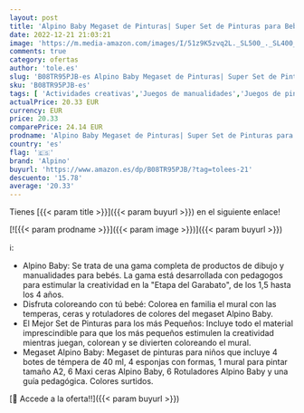 ```yaml
---
layout: post
title: 'Alpino Baby Megaset de Pinturas| Super Set de Pinturas para Bebés | Disfruta y Aprende Pintando'
date: 2022-12-21 21:03:21
image: 'https://m.media-amazon.com/images/I/51z9K5zvq2L._SL500_._SL400_.jpg'
comments: true
category: ofertas
author: 'tole.es'
slug: 'B08TR95PJB-es Alpino Baby Megaset de Pinturas| Super Set de Pinturas...'
sku: 'B08TR95PJB-es'
tags: [ 'Actividades creativas','Juegos de manualidades','Juegos de pintura para niños','Juguetes','Juguetes y juegos','alpino','bebés','🇪🇸', ]
actualPrice: 20.33 EUR
currency: EUR
price: 20.33
comparePrice: 24.14 EUR
prodname: 'Alpino Baby Megaset de Pinturas| Super Set de Pinturas para Bebés | Disfruta y Aprende Pintando'
country: 'es'
flag: '🇪🇸'
brand: 'Alpino'
buyurl: 'https://www.amazon.es/dp/B08TR95PJB/?tag=tolees-21'
descuento: '15.78'
average: '20.33'
---
```


Tienes [{{< param title >}}]({{< param buyurl >}}) en el siguiente enlace!

[![{{< param prodname >}}]({{< param image >}})]({{< param buyurl >}})

ℹ️:

- Alpino Baby: Se trata de una gama completa de productos de dibujo y manualidades para bebés. La gama está desarrollada con pedagogos para estimular la creatividad en la "Etapa del Garabato", de los 1,5 hasta los 4 años.
- Disfruta coloreando con tú bebé: Colorea en familia el mural con las temperas, ceras y rotuladores de colores del megaset Alpino Baby.
- El Mejor Set de Pinturas para los más Pequeños: Incluye todo el material imprescindible para que los más pequeños estimulen la creatividad mientras juegan, colorean y se divierten coloreando el mural.
- Megaset Alpino Baby: Megaset de pinturas para niños que incluye 4 botes de témpera de 40 ml, 4 esponjas con formas, 1 mural para pintar tamaño A2, 6 Maxi ceras Alpino Baby, 6 Rotuladores Alpino Baby y una guía pedagógica. Colores surtidos.

[🛒 Accede a la oferta!!]({{< param buyurl >}})
